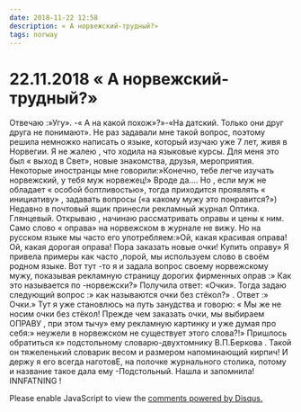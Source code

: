 ```yaml
---
date: 2018-11-22 12:58
description: « А норвежский-трудный?»
tags: norway
---
```

# 22.11.2018 « А норвежский-трудный?»

Отвечаю :»Угу». -« А на какой похож»?»-«На датский. Только они друг друга не понимают».    Не раз задавали мне такой вопрос, поэтому решила немножко написать о языке, который изучаю уже 7 лет, живя в Норвегии.  Я не жалею , что ходила на языковые курсы. Для меня это был « выход в Свет», новые знакомства, друзья, мероприятия.  Некоторые иностранцы мне говорили:»Конечно, тебе легче изучать норвежский, у тебя муж норвежец!»  Вроде да.... Но , если муж не обладает « особой болтливостью», тогда приходится проявлять « инициативу» , задавать вопросы («а какому мужу это понравится?»)  Недавно в почтовый ящик принесли рекламный журнал Оптика.  Глянцевый. Открываю , начинаю рассматривать оправы и цены к ним.  Само слово « оправа» на норвежском  в журнале не вижу. Но на русском языке мы часто его употребляем:»Ой, какая красивая оправа! Ой, какая дорогая оправа! Пора заказать новые очки! Купить оправу» Я привела примеры как часто ,порой, мы используем слово в своём родном языке.  Вот тут -то я и задала вопрос своему норвежскому мужу, показывая рекламную страницу дорогих фирменных оправ :» Как это называется по -норвежски?» Получила ответ: «Очки». Тогда задаю следующий вопрос :» как называются очки без стёкол?» . Ответ :» Очки.» Тут я уже становлюсь на путь занудства  и говорю: « Мы же не носим очки без стёкол! Прежде чем заказать очки, мы выбираем ОПРАВУ , при этом тычу» ему рекламную картинку и уже думая про себя:» неужели в норвежском не существует этого слова?!»   Пришлось  обратиться к» подстольному словарю-двухтомнику В.П.Беркова . Такой он тяжеленький словарик весом и размером напоминающий кирпич!  И держу я его всегда наготовЕ, на полочке журнального столика, потому и название такое дала ему  -Подстольный.   Нашла и запомнила! INNFATNING ! 

<div id="disqus_thread"></div>
<script>
    /**
    *  RECOMMENDED CONFIGURATION VARIABLES: EDIT AND UNCOMMENT THE SECTION BELOW TO INSERT DYNAMIC VALUES FROM YOUR PLATFORM OR CMS.
    *  LEARN WHY DEFINING THESE VARIABLES IS IMPORTANT: https://disqus.com/admin/universalcode/#configuration-variables    */
    /*
    var disqus_config = function () {
    this.page.url = PAGE_URL;  // Replace PAGE_URL with your page's canonical URL variable
    this.page.identifier = PAGE_IDENTIFIER; // Replace PAGE_IDENTIFIER with your page's unique identifier variable
    };
    */
    (function() { // DON'T EDIT BELOW THIS LINE
    var d = document, s = d.createElement('script');
    s.src = 'https://irina-blog-1.disqus.com/embed.js';
    s.setAttribute('data-timestamp', +new Date());
    (d.head || d.body).appendChild(s);
    })();
</script>
<noscript>Please enable JavaScript to view the <a href="https://disqus.com/?ref_noscript">comments powered by Disqus.</a></noscript>
